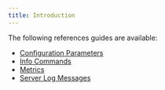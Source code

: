 ```yaml
---
title: Introduction
---
```


The following references guides are available:

- [Configuration Parameters](/docs/reference/configuration)
- [Info Commands](/docs/reference/info)
- [Metrics](/docs/reference/metrics)
- [Server Log Messages](/docs/reference/serverlogmessages)


